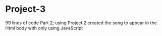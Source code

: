 # Project-3
99 lines of code Part 2; using Project 2 created the song to appear in the Html body with only using JavaScript
